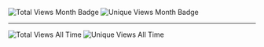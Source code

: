 ![Total Views Month Badge](https://img.shields.io/badge/Total%20V%20Per%20Month-2200-blue)
![Unique Views Month Badge](https://img.shields.io/badge/Unique%20V%20Per%20Month-338-green)

-----

![Total Views All Time](https://img.shields.io/badge/Total%20Views%20All%20Time-1539-blue)
![Unique Views All Time](https://img.shields.io/badge/Unique%20Views%20All%20Time-106-blue)
